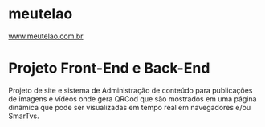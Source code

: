 # meutelao
www.meutelao.com.br

# Projeto Front-End e Back-End
Projeto de site e sistema de Administração de conteúdo para publicações de imagens e vídeos onde gera QRCod que são mostrados em uma página dinâmica que pode ser visualizadas em tempo real  em navegadores e/ou SmarTvs.
